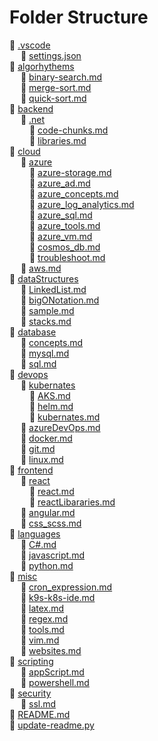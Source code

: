 # Folder Structure  
:file_folder: [.vscode](./.vscode)  
&emsp; :page_with_curl: [settings.json](./.vscode/settings.json)  
:file_folder: [algorhythems](./algorhythems)  
&emsp; :page_with_curl: [binary-search.md](./algorhythems/binary-search.md)  
&emsp; :page_with_curl: [merge-sort.md](./algorhythems/merge-sort.md)  
&emsp; :page_with_curl: [quick-sort.md](./algorhythems/quick-sort.md)  
:file_folder: [backend](./backend)  
&emsp; :file_folder: [.net](./backend/.net)  
&emsp;&emsp; :page_with_curl: [code-chunks.md](./backend/.net/code-chunks.md)  
&emsp;&emsp; :page_with_curl: [libraries.md](./backend/.net/libraries.md)  
:file_folder: [cloud](./cloud)  
&emsp; :file_folder: [azure](./cloud/azure)  
&emsp;&emsp; :page_with_curl: [azure-storage.md](./cloud/azure/azure-storage.md)  
&emsp;&emsp; :page_with_curl: [azure_ad.md](./cloud/azure/azure_ad.md)  
&emsp;&emsp; :page_with_curl: [azure_concepts.md](./cloud/azure/azure_concepts.md)  
&emsp;&emsp; :page_with_curl: [azure_log_analytics.md](./cloud/azure/azure_log_analytics.md)  
&emsp;&emsp; :page_with_curl: [azure_sql.md](./cloud/azure/azure_sql.md)  
&emsp;&emsp; :page_with_curl: [azure_tools.md](./cloud/azure/azure_tools.md)  
&emsp;&emsp; :page_with_curl: [azure_vm.md](./cloud/azure/azure_vm.md)  
&emsp;&emsp; :page_with_curl: [cosmos_db.md](./cloud/azure/cosmos_db.md)  
&emsp;&emsp; :page_with_curl: [troubleshoot.md](./cloud/azure/troubleshoot.md)  
&emsp; :page_with_curl: [aws.md](./cloud/aws.md)  
:file_folder: [dataStructures](./dataStructures)  
&emsp; :page_with_curl: [LinkedList.md](./dataStructures/LinkedList.md)  
&emsp; :page_with_curl: [bigONotation.md](./dataStructures/bigONotation.md)  
&emsp; :page_with_curl: [sample.md](./dataStructures/sample.md)  
&emsp; :page_with_curl: [stacks.md](./dataStructures/stacks.md)  
:file_folder: [database](./database)  
&emsp; :page_with_curl: [concepts.md](./database/concepts.md)  
&emsp; :page_with_curl: [mysql.md](./database/mysql.md)  
&emsp; :page_with_curl: [sql.md](./database/sql.md)  
:file_folder: [devops](./devops)  
&emsp; :file_folder: [kubernates](./devops/kubernates)  
&emsp;&emsp; :page_with_curl: [AKS.md](./devops/kubernates/AKS.md)  
&emsp;&emsp; :page_with_curl: [helm.md](./devops/kubernates/helm.md)  
&emsp;&emsp; :page_with_curl: [kubernates.md](./devops/kubernates/kubernates.md)  
&emsp; :page_with_curl: [azureDevOps.md](./devops/azureDevOps.md)  
&emsp; :page_with_curl: [docker.md](./devops/docker.md)  
&emsp; :page_with_curl: [git.md](./devops/git.md)  
&emsp; :page_with_curl: [linux.md](./devops/linux.md)  
:file_folder: [frontend](./frontend)  
&emsp; :file_folder: [react](./frontend/react)  
&emsp;&emsp; :page_with_curl: [react.md](./frontend/react/react.md)  
&emsp;&emsp; :page_with_curl: [reactLibararies.md](./frontend/react/reactLibararies.md)  
&emsp; :page_with_curl: [angular.md](./frontend/angular.md)  
&emsp; :page_with_curl: [css_scss.md](./frontend/css_scss.md)  
:file_folder: [languages](./languages)  
&emsp; :page_with_curl: [C#.md](./languages/C#.md)  
&emsp; :page_with_curl: [javascript.md](./languages/javascript.md)  
&emsp; :page_with_curl: [python.md](./languages/python.md)  
:file_folder: [misc](./misc)  
&emsp; :page_with_curl: [cron_expression.md](./misc/cron_expression.md)  
&emsp; :page_with_curl: [k9s-k8s-ide.md](./misc/k9s-k8s-ide.md)  
&emsp; :page_with_curl: [latex.md](./misc/latex.md)  
&emsp; :page_with_curl: [regex.md](./misc/regex.md)  
&emsp; :page_with_curl: [tools.md](./misc/tools.md)  
&emsp; :page_with_curl: [vim.md](./misc/vim.md)  
&emsp; :page_with_curl: [websites.md](./misc/websites.md)  
:file_folder: [scripting](./scripting)  
&emsp; :page_with_curl: [appScript.md](./scripting/appScript.md)  
&emsp; :page_with_curl: [powershell.md](./scripting/powershell.md)  
:file_folder: [security](./security)  
&emsp; :page_with_curl: [ssl.md](./security/ssl.md)  
:page_with_curl: [README.md](./README.md)  
:page_with_curl: [update-readme.py](./update-readme.py)  

